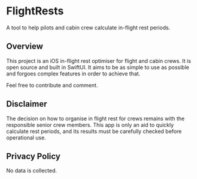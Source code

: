# FlightRests
A tool to help pilots and cabin crew calculate in-flight rest periods.

## Overview
This project is an iOS in-flight rest optimiser for flight and cabin crews. It is open source and built in SwiftUI. It aims to be as simple to use as possible and forgoes complex features in order to achieve that.

Feel free to contribute and comment.

## Disclaimer
The decision on how to organise in flight rest for crews remains with the responsible senior crew members. This app is only an aid to quickly calculate rest periods, and its results must be carefully checked before operational use.

## Privacy Policy
No data is collected.
